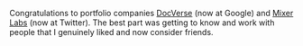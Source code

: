 Congratulations to portfolio companies [DocVerse](http://techcrunch.com/2010/03/05/google-acquires-docverse-to-further-office-arms-race/) (now at Google) and [Mixer Labs](http://blog.twitter.com/2009/12/mixing-it-up-at-795-folsom-st.html) (now at Twitter). The best part was getting to know and work with people that I genuinely liked and now consider friends.